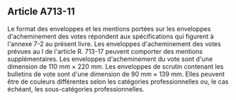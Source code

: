 Article A713-11
----
Le format des enveloppes et les mentions portées sur les enveloppes
d'acheminement des votes répondent aux spécifications qui figurent à l'annexe
7-2 au présent livre. Les enveloppes d'acheminement des votes prévues au I de
l'article R. 713-17 peuvent comporter des mentions supplémentaires. Les
enveloppes d'acheminement du vote sont d'une dimension de 110 mm × 220 mm. Les
enveloppes de scrutin contenant les bulletins de vote sont d'une dimension de 90
mm × 139 mm. Elles peuvent être de couleurs différentes selon les catégories
professionnelles ou, le cas échéant, les sous-catégories professionnelles.
